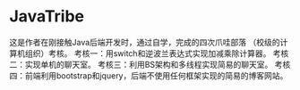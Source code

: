 # JavaTribe
这是作者在刚接触Java后端开发时，通过自学，完成的四次爪哇部落
（校级的计算机组织）考核。
考核一：用switch和逆波兰表达式实现加减乘除计算器。
考核二：实现单机的聊天室。
考核三：利用BS架构和多线程实现简易的聊天室。
考核四：前端利用bootstrap和jquery，后端不使用任何框架实现的简易的博客网站。
